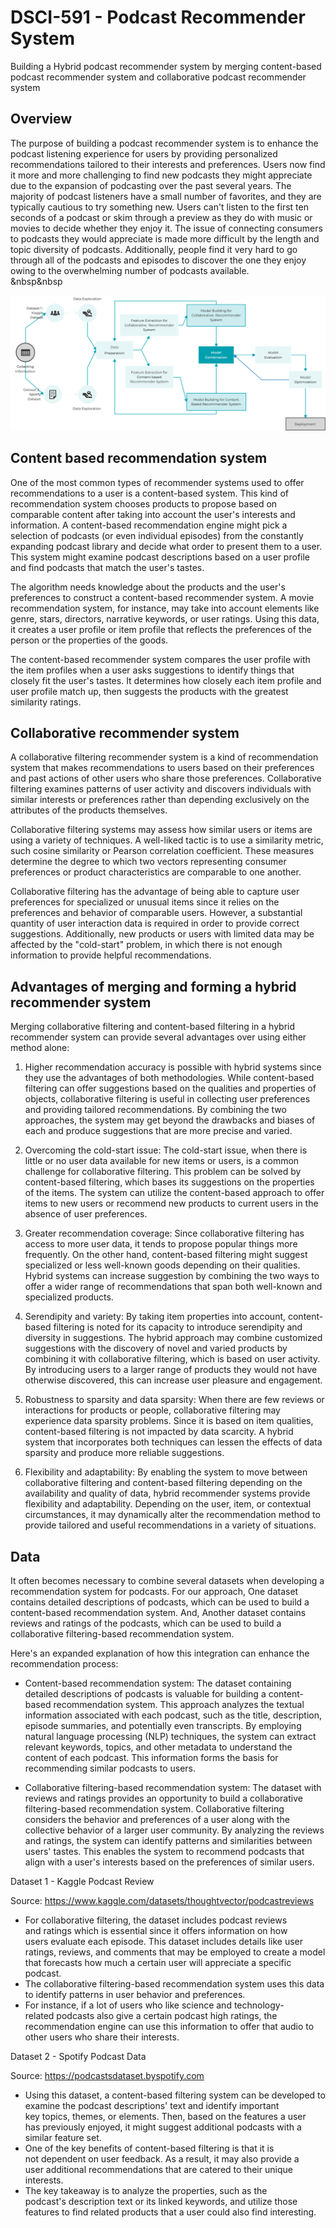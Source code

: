 # DSCI-591 - Podcast Recommender System

Building a Hybrid podcast recommender system by merging content-based podcast recommender system and collaborative podcast recommender  system

## Overview

The purpose of building a podcast recommender system is to enhance the podcast listening experience for users by providing personalized recommendations tailored to their interests and preferences. Users now find it more and more challenging to find new podcasts they might appreciate due to the expansion of podcasting over the past several years. The majority of podcast listeners have a small number of favorites, and they are typically cautious to try something new. Users can't listen to the first ten seconds of a podcast or skim through a preview as they do with music or movies to decide whether they enjoy it. The issue of connecting consumers to podcasts they would appreciate is made more difficult by the length and topic diversity of podcasts. Additionally, people find it very hard to go through all of the podcasts and episodes to discover the one they enjoy owing to the overwhelming number of podcasts available.  
&nbsp&nbsp
  
![Overview](unknown.png)  
  

## Content based recommendation system
One of the most common types of recommender systems used to offer recommendations to a user is a content-based system. This kind of recommendation system chooses products to propose based on comparable content after taking into account the user's interests and information. A content-based recommendation engine might pick a selection of podcasts (or even individual episodes) from the constantly expanding podcast library and decide what order to present them to a user. This system might examine podcast descriptions based on a user profile and find podcasts that match the user's tastes.

The algorithm needs knowledge about the products and the user's preferences to construct a content-based recommender system. A movie recommendation system, for instance, may take into account elements like genre, stars, directors, narrative keywords, or user ratings. Using this data, it creates a user profile or item profile that reflects the preferences of the person or the properties of the goods.

The content-based recommender system compares the user profile with the item profiles when a user asks suggestions to identify things that closely fit the user's tastes. It determines how closely each item profile and user profile match up, then suggests the products with the greatest similarity ratings.




## Collaborative recommender system

A collaborative filtering recommender system is a kind of recommendation system that makes recommendations to users based on their preferences and past actions of other users who share those preferences. Collaborative filtering examines patterns of user activity and discovers individuals with similar interests or preferences rather than depending exclusively on the attributes of the products themselves. 

Collaborative filtering systems may assess how similar users or items are using a variety of techniques. A well-liked tactic is to use a similarity metric, such cosine similarity or Pearson correlation coefficient. These measures determine the degree to which two vectors representing consumer preferences or product characteristics are comparable to one another.

Collaborative filtering has the advantage of being able to capture user preferences for specialized or unusual items since it relies on the preferences and behavior of comparable users. However, a substantial quantity of user interaction data is required in order to provide correct suggestions. Additionally, new products or users with limited data may be affected by the "cold-start" problem, in which there is not enough information to provide helpful recommendations.



## Advantages of merging and forming a hybrid recommender system

Merging collaborative filtering and content-based filtering in a hybrid recommender system can provide several advantages over using either method alone:

1. Higher recommendation accuracy is possible with hybrid systems since they use the advantages of both methodologies. While content-based filtering can offer suggestions based on the qualities and properties of objects, collaborative filtering is useful in collecting user preferences and providing tailored recommendations. By combining the two approaches, the system may get beyond the drawbacks and biases of each and produce suggestions that are more precise and varied.
2. Overcoming the cold-start issue: The cold-start issue, when there is little or no user data available for new items or users, is a common challenge for collaborative filtering. This problem can be solved by content-based filtering, which bases its suggestions on the properties of the items. The system can utilize the content-based approach to offer items to new users or recommend new products to current users in the absence of user preferences.

3. Greater recommendation coverage: Since collaborative filtering has access to more user data, it tends to propose popular things more frequently. On the other hand, content-based filtering might suggest specialized or less well-known goods depending on their qualities. Hybrid systems can increase suggestion by combining the two ways to offer a wider range of recommendations that span both well-known and specialized products.

4. Serendipity and variety: By taking item properties into account, content-based filtering is noted for its capacity to introduce serendipity and diversity in suggestions. The hybrid approach may combine customized suggestions with the discovery of novel and varied products by combining it with collaborative filtering, which is based on user activity. By introducing users to a larger range of products they would not have otherwise discovered, this can increase user pleasure and engagement.

5. Robustness to sparsity and data sparsity: When there are few reviews or interactions for products or people, collaborative filtering may experience data sparsity problems. Since it is based on item qualities, content-based filtering is not impacted by data scarcity. A hybrid system that incorporates both techniques can lessen the effects of data sparsity and produce more reliable suggestions.

6. Flexibility and adaptability: By enabling the system to move between collaborative filtering and content-based filtering depending on the availability and quality of data, hybrid recommender systems provide flexibility and adaptability. Depending on the user, item, or contextual circumstances, it may dynamically alter the recommendation method to provide tailored and useful recommendations in a variety of situations.


## Data

It often becomes necessary to combine several datasets when developing a recommendation system for podcasts. For our approach, One dataset contains detailed descriptions of podcasts, which can be used to build a content-based recommendation system. And, Another dataset contains reviews and ratings of the podcasts, which can be used to build a collaborative filtering-based recommendation system.

Here's an expanded explanation of how this integration can enhance the recommendation process:

+ Content-based recommendation system: The dataset containing detailed descriptions of podcasts is valuable for building a content-based recommendation system. This approach analyzes the textual information associated with each podcast, such as the title, description, episode summaries, and potentially even transcripts. By employing natural language processing (NLP) techniques, the system can extract relevant keywords, topics, and other metadata to understand the content of each podcast. This information forms the basis for recommending similar podcasts to users.

+ Collaborative filtering-based recommendation system: The dataset with reviews and ratings provides an opportunity to build a collaborative filtering-based recommendation system. Collaborative filtering considers the behavior and preferences of a user along with the collective behavior of a larger user community. By analyzing the reviews and ratings, the system can identify patterns and similarities between users' tastes. This enables the system to recommend podcasts that align with a user's interests based on the preferences of similar users.



Dataset 1 - Kaggle Podcast Review

Source: https://www.kaggle.com/datasets/thoughtvector/podcastreviews

* For collaborative filtering, the dataset includes podcast reviews and ratings which is essential since it offers information on how users evaluate each episode. This dataset includes details like user ratings, reviews, and comments that may be employed to create a model that forecasts how much a certain user will appreciate a specific podcast. 
* The collaborative filtering-based recommendation system uses this data to identify patterns in user behavior and preferences. 
* For instance, if a lot of users who like science and technology-related podcasts also give a certain podcast high ratings, the recommendation engine can use this information to offer that audio to other users who share their interests.

Dataset 2 - Spotify Podcast Data

Source: https://podcastsdataset.byspotify.com
* Using this dataset, a content-based filtering system can be developed to examine the podcast descriptions' text and identify important key topics, themes, or elements. Then, based on the features a user has previously enjoyed, it might suggest additional podcasts with a similar feature set. 
* One of the key benefits of content-based filtering is that it is not dependent on user feedback. As a result, it may also provide a user additional recommendations that are catered to their unique interests. 
* The key takeaway is to analyze the properties, such as the podcast's description text or its linked keywords, and utilize those features to find related products that a user could also find interesting.


